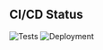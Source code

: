 ## CI/CD Status

![Tests](https://github.com/jbelew/nms_optimizer-service/actions/workflows/main.yml/badge.svg?branch=main)
![Deployment](https://img.shields.io/badge/Deployment-Heroku-blue?logo=heroku)
